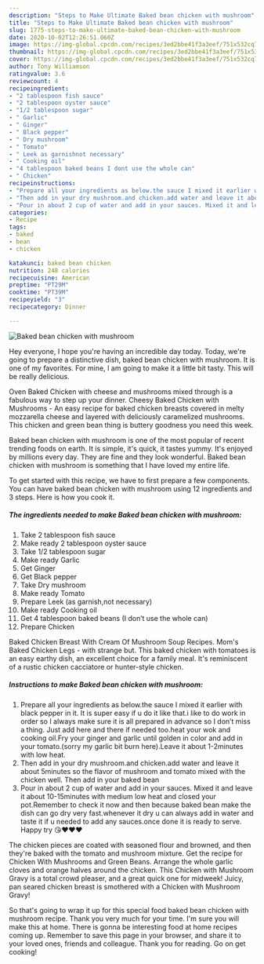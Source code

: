 ```yaml
---
description: "Steps to Make Ultimate Baked bean chicken with mushroom"
title: "Steps to Make Ultimate Baked bean chicken with mushroom"
slug: 1775-steps-to-make-ultimate-baked-bean-chicken-with-mushroom
date: 2020-10-02T12:26:51.060Z
image: https://img-global.cpcdn.com/recipes/3ed2bbe41f3a3eef/751x532cq70/baked-bean-chicken-with-mushroom-recipe-main-photo.jpg
thumbnail: https://img-global.cpcdn.com/recipes/3ed2bbe41f3a3eef/751x532cq70/baked-bean-chicken-with-mushroom-recipe-main-photo.jpg
cover: https://img-global.cpcdn.com/recipes/3ed2bbe41f3a3eef/751x532cq70/baked-bean-chicken-with-mushroom-recipe-main-photo.jpg
author: Tony Williamson
ratingvalue: 3.6
reviewcount: 4
recipeingredient:
- "2 tablespoon fish sauce"
- "2 tablespoon oyster sauce"
- "1/2 tablespoon sugar"
- " Garlic"
- " Ginger"
- " Black pepper"
- " Dry mushroom"
- " Tomato"
- " Leek as garnishnot necessary"
- " Cooking oil"
- "4 tablespoon baked beans I dont use the whole can"
- " Chicken"
recipeinstructions:
- "Prepare all your ingredients as below.the sauce I mixed it earlier with black pepper in it. It is super easy if u do it like that.i like to do work in order so I always make sure it is all prepared in advance so I don’t miss a thing. Just add here and there if needed too.heat your wok and cooking oil.Fry your ginger and garlic until golden in color and add in your tomato.(sorry my garlic bit burn here).Leave it about 1-2minutes with low heat."
- "Then add in your dry mushroom.and chicken.add water and leave it about 5minutes so the flavor of mushroom and tomato mixed with the chicken well. Then add in your baked bean"
- "Pour in about 2 cup of water and add in your sauces. Mixed it and leave it about 10-15minutes with medium low heat and closed your pot.Remember to check it now and then because baked bean make the dish can go dry very fast.whenever it dry u can always add in water and taste it if u needed to add any sauces.once done it is ready to serve. Happy try 😘❤️❤️❤️"
categories:
- Recipe
tags:
- baked
- bean
- chicken

katakunci: baked bean chicken 
nutrition: 248 calories
recipecuisine: American
preptime: "PT29M"
cooktime: "PT39M"
recipeyield: "3"
recipecategory: Dinner

---
```



![Baked bean chicken with mushroom](https://img-global.cpcdn.com/recipes/3ed2bbe41f3a3eef/751x532cq70/baked-bean-chicken-with-mushroom-recipe-main-photo.jpg)

Hey everyone, I hope you're having an incredible day today. Today, we're going to prepare a distinctive dish, baked bean chicken with mushroom. It is one of my favorites. For mine, I am going to make it a little bit tasty. This will be really delicious.

Oven Baked Chicken with cheese and mushrooms mixed through is a fabulous way to step up your dinner. Cheesy Baked Chicken with Mushrooms - An easy recipe for baked chicken breasts covered in melty mozzarella cheese and layered with deliciously caramelized mushrooms. This chicken and green bean thing is buttery goodness you need this week.

Baked bean chicken with mushroom is one of the most popular of recent trending foods on earth. It is simple, it's quick, it tastes yummy. It's enjoyed by millions every day. They are fine and they look wonderful. Baked bean chicken with mushroom is something that I have loved my entire life.


To get started with this recipe, we have to first prepare a few components. You can have baked bean chicken with mushroom using 12 ingredients and 3 steps. Here is how you cook it.

<!--inarticleads1-->

##### The ingredients needed to make Baked bean chicken with mushroom:

1. Take 2 tablespoon fish sauce
1. Make ready 2 tablespoon oyster sauce
1. Take 1/2 tablespoon sugar
1. Make ready  Garlic
1. Get  Ginger
1. Get  Black pepper
1. Take  Dry mushroom
1. Make ready  Tomato
1. Prepare  Leek (as garnish,not necessary)
1. Make ready  Cooking oil
1. Get 4 tablespoon baked beans (I don’t use the whole can)
1. Prepare  Chicken


Baked Chicken Breast With Cream Of Mushroom Soup Recipes. Mom&#39;s Baked Chicken Legs - with strange but. This baked chicken with tomatoes is an easy earthy dish, an excellent choice for a family meal. It&#39;s reminiscent of a rustic chicken cacciatore or hunter-style chicken. 

<!--inarticleads2-->

##### Instructions to make Baked bean chicken with mushroom:

1. Prepare all your ingredients as below.the sauce I mixed it earlier with black pepper in it. It is super easy if u do it like that.i like to do work in order so I always make sure it is all prepared in advance so I don’t miss a thing. Just add here and there if needed too.heat your wok and cooking oil.Fry your ginger and garlic until golden in color and add in your tomato.(sorry my garlic bit burn here).Leave it about 1-2minutes with low heat.
1. Then add in your dry mushroom.and chicken.add water and leave it about 5minutes so the flavor of mushroom and tomato mixed with the chicken well. Then add in your baked bean
1. Pour in about 2 cup of water and add in your sauces. Mixed it and leave it about 10-15minutes with medium low heat and closed your pot.Remember to check it now and then because baked bean make the dish can go dry very fast.whenever it dry u can always add in water and taste it if u needed to add any sauces.once done it is ready to serve. Happy try 😘❤️❤️❤️


The chicken pieces are coated with seasoned flour and browned, and then they&#39;re baked with the tomato and mushroom mixture. Get the recipe for Chicken With Mushrooms and Green Beans. Arrange the whole garlic cloves and orange halves around the chicken. This Chicken with Mushroom Gravy is a total crowd pleaser, and a great quick one for midweek! Juicy, pan seared chicken breast is smothered with a Chicken with Mushroom Gravy! 

So that's going to wrap it up for this special food baked bean chicken with mushroom recipe. Thank you very much for your time. I'm sure you will make this at home. There is gonna be interesting food at home recipes coming up. Remember to save this page in your browser, and share it to your loved ones, friends and colleague. Thank you for reading. Go on get cooking!
